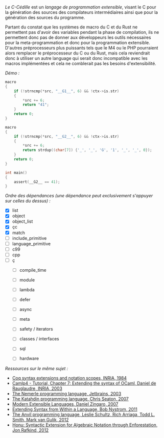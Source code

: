 *Le C-Cédille* est un *langage de programmation extensible*, visant le C pour la génération des sources des compilateurs intermédiaires ainsi que pour la génération des sources du programme.

Partant du constat que les systèmes de macro du C et du Rust ne permettent pas d'avoir des variables pendant la phase de compilation, ils ne permettent donc pas de donner aux développeurs les outils nécessaires pour la meta-programmation et donc pour la programmation extensible. D'autres préprocesseurs plus puissants tels que le M4 ou le PHP pourraient alors remplacer le préprocesseur du C ou du Rust, mais cela reviendrait donc à utiliser un autre language qui serait donc incompatible avec les macros implémentées et cela ne comblerait pas les besoins d'extensibilité.

*Démo :*

```C
macro
{
    if (!strncmp(*src, "__G1__", 6) && !ctx->is.str)
    {
        *src += 6;
        return "41";     
    }
    return 0;
}

macro
{
    if (!strncmp(*src, "__G2__", 6) && !ctx->is.str)
    {
        *src += 6;
        return strdup((char[7]) {'_', '_', 'G', '1', '_', '_', 0});     
    }
    return 0;
}

int main()
{
    assert(__G2__ == 41);
}
````

*Ordre des dépendances (une dépendance peut exclusivement s'appuyer sur celles du dessus) :*

- [x] list 
- [x] object    
- [x] object_list 
- [x] çc       
- [x] match 
- [ ] include_primitive
- [ ] language_primitive
- [ ] c99
- [ ] cpp
- [ ] ç 
    - [ ] compile_time 
    - [ ] module
    - [ ] lambda
    - [ ] defer
    - [ ] async
    - [ ] meta
    - [ ] safety / iterators
    - [ ] classes / interfaces
    - [ ] sql
    - [ ] hardware


*Ressources sur le même sujet :*

- [Coq syntax extensions and notation scopes, INRIA, 1984](https://coq.inria.fr/refman/user-extensions/syntax-extensions.html)
- [Camlp4 - Tutorial, Chapter 7: Extending the syntax of OCaml, Daniel de Rauglaudre, INRIA, 2003](https://caml.inria.fr/pub/docs/tutorial-camlp4/tutorial007.html)
- [The Nemerle programming language, Jetbrains, 2003](https://github.com/rsdn/nemerle/wiki/Syntax-extensions)
- [The Katahdin programming language, Chris Seaton, 2007](https://github.com/chrisseaton/katahdin/blob/master/demos/factorial.kat)
- [Modern Extensible Languages, Daniel Zingaro, 2007](http://www.cas.mcmaster.ca/sqrl/papers/SQRLreport47.pdf) 
- [Extending Syntax from Within a Language, Bob Nystrom, 2011](http://journal.stuffwithstuff.com/2011/02/13/extending-syntax-from-within-a-language/)
- [The Anvil programming language, Leslie Schultz, Rich Arriaga, Todd L. Smith, Mark van Gulik, 2012](https://www.availlang.org/about-avail/introduction/index.html)
- [Honu: Syntactic Extension for Algebraic Notation through Enforestation, Jon Rafkind, 2012](https://www.cs.utah.edu/plt/publications/gpce12-rf.pdf)
